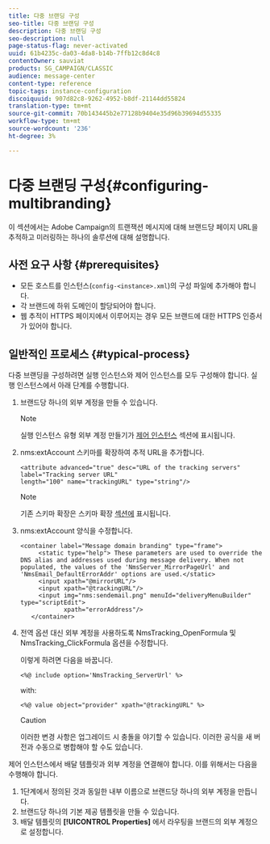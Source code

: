 ```yaml
---
title: 다중 브랜딩 구성
seo-title: 다중 브랜딩 구성
description: 다중 브랜딩 구성
seo-description: null
page-status-flag: never-activated
uuid: 61b4235c-da03-4da8-b14b-7ffb12c8d4c8
contentOwner: sauviat
products: SG_CAMPAIGN/CLASSIC
audience: message-center
content-type: reference
topic-tags: instance-configuration
discoiquuid: 907d82c8-9262-4952-b8df-21144dd55824
translation-type: tm+mt
source-git-commit: 70b143445b2e77128b9404e35d96b39694d55335
workflow-type: tm+mt
source-wordcount: '236'
ht-degree: 3%

---
```



# 다중 브랜딩 구성{#configuring-multibranding}

이 섹션에서는 Adobe Campaign의 트랜잭션 메시지에 대해 브랜드당 페이지 URL을 추적하고 미러링하는 하나의 솔루션에 대해 설명합니다.

## 사전 요구 사항 {#prerequisites}

* 모든 호스트를 인스턴스(`config-<instance>.xml`)의 구성 파일에 추가해야 합니다.
* 각 브랜드에 하위 도메인이 할당되어야 합니다.
* 웹 추적이 HTTPS 페이지에서 이루어지는 경우 모든 브랜드에 대한 HTTPS 인증서가 있어야 합니다.

## 일반적인 프로세스 {#typical-process}

다중 브랜딩을 구성하려면 실행 인스턴스와 제어 인스턴스를 모두 구성해야 합니다. 실행 인스턴스에서 아래 단계를 수행합니다.

1. 브랜드당 하나의 외부 계정을 만들 수 있습니다.

   >[!NOTE]
   >
   >실행 인스턴스 유형 외부 계정 만들기가 [제어 인스턴스](../../message-center/using/creating-a-shared-connection.md#control-instance) 섹션에 표시됩니다.

1. nms:extAccount 스키마를 확장하여 추적 URL을 추가합니다.

   ```
   <attribute advanced="true" desc="URL of the tracking servers" label="Tracking server URL"
   length="100" name="trackingURL" type="string"/>
   ```

   >[!NOTE]
   >
   >기존 스키마 확장은 스키마 확장 [섹션에](../../configuration/using/extending-a-schema.md) 표시됩니다.

1. nms:extAccount 양식을 수정합니다.

   ```
   <container label="Message domain branding" type="frame">
        <static type="help"> These parameters are used to override the DNS alias and addresses used during message delivery. When not populated, the values of the 'NmsServer_MirrorPageUrl' and 'NmsEmail_DefaultErrorAddr' options are used.</static>
        <input xpath="@mirrorURL"/>
        <input xpath="@trackingURL"/>
        <input img="nms:sendemail.png" menuId="deliveryMenuBuilder" type="scriptEdit">
               xpath="errorAddress"/>
      </container>
   ```

1. 전역 옵션 대신 외부 계정을 사용하도록 NmsTracking_OpenFormula 및 NmsTracking_ClickFormula 옵션을 수정합니다.

   이렇게 하려면 다음을 바꿉니다.

   ```
   <%@ include option='NmsTracking_ServerUrl' %>
   ```

   with:

   ```
   <%@ value object="provider" xpath="@trackingURL" %>
   ```

   >[!CAUTION]
   >
   >이러한 변경 사항은 업그레이드 시 충돌을 야기할 수 있습니다. 이러한 공식을 새 버전과 수동으로 병합해야 할 수도 있습니다.

제어 인스턴스에서 배달 템플릿과 외부 계정을 연결해야 합니다. 이를 위해서는 다음을 수행해야 합니다.

1. 1단계에서 정의된 것과 동일한 내부 이름으로 브랜드당 하나의 외부 계정을 만듭니다.
1. 브랜드당 하나의 기본 제공 템플릿을 만들 수 있습니다.
1. 배달 템플릿의 **[!UICONTROL Properties]** 에서 라우팅을 브랜드의 외부 계정으로 설정합니다.

